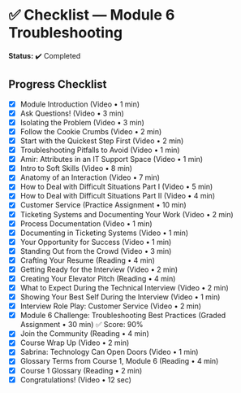 # ✅ Checklist — Module 6 Troubleshooting  
**Status:** ✔️ Completed


## Progress Checklist

- [x] Module Introduction (Video • 1 min)  
- [x] Ask Questions! (Video • 3 min)  
- [x] Isolating the Problem (Video • 3 min)  
- [x] Follow the Cookie Crumbs (Video • 2 min)  
- [x] Start with the Quickest Step First (Video • 2 min)  
- [x] Troubleshooting Pitfalls to Avoid (Video • 1 min)  
- [x] Amir: Attributes in an IT Support Space (Video • 1 min)  
- [x] Intro to Soft Skills (Video • 8 min)  
- [x] Anatomy of an Interaction (Video • 7 min)  
- [x] How to Deal with Difficult Situations Part I (Video • 5 min)  
- [x] How to Deal with Difficult Situations Part II (Video • 4 min)  
- [x] Customer Service (Practice Assignment • 10 min)  
- [x] Ticketing Systems and Documenting Your Work (Video • 2 min)  
- [x] Process Documentation (Video • 1 min)  
- [x] Documenting in Ticketing Systems (Video • 1 min)  
- [x] Your Opportunity for Success (Video • 1 min)  
- [x] Standing Out from the Crowd (Video • 3 min)  
- [x] Crafting Your Resume (Reading • 4 min)  
- [x] Getting Ready for the Interview (Video • 2 min)  
- [x] Creating Your Elevator Pitch (Reading • 4 min)  
- [x] What to Expect During the Technical Interview (Video • 2 min)  
- [x] Showing Your Best Self During the Interview (Video • 1 min)  
- [x] Interview Role Play: Customer Service (Video • 2 min)  
- [x] Module 6 Challenge: Troubleshooting Best Practices (Graded Assignment • 30 min) ✅ Score: 90%  
- [x] Join the Community (Reading • 4 min)  
- [x] Course Wrap Up (Video • 2 min)  
- [x] Sabrina: Technology Can Open Doors (Video • 1 min)  
- [x] Glossary Terms from Course 1, Module 6 (Reading • 4 min)  
- [x] Course 1 Glossary (Reading • 2 min)  
- [x] Congratulations! (Video • 12 sec)  
